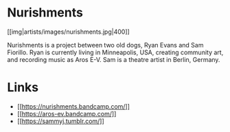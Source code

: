 # Nurishments

[[img|artists/images/nurishments.jpg|400]]

Nurishments is a project between two old dogs, Ryan Evans and Sam Fiorillo. Ryan is currently living in Minneapolis, USA, creating community art, and recording music as Aros E-V. Sam is a theatre artist in Berlin, Germany.

# Links

* [[https://nurishments.bandcamp.com/]]
* [[https://aros-ev.bandcamp.com/]]
* [[https://sammyj.tumblr.com/]]
